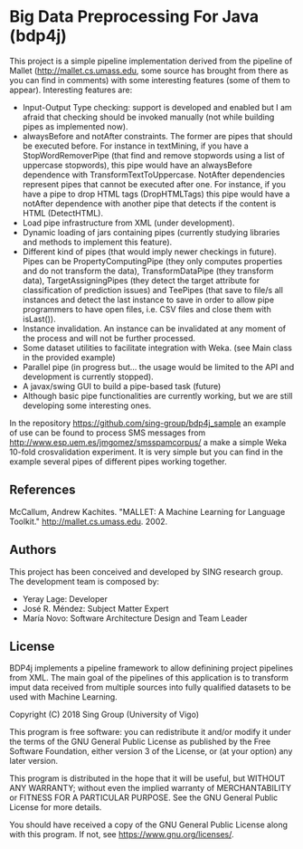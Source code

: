 # Big Data Preprocessing For Java (bdp4j)

This project is a simple pipeline implementation derived from the pipeline of Mallet 
(http://mallet.cs.umass.edu, some source has brought from there as you can find in comments) with 
some interesting features (some of them to appear). Interesting features are:

* Input-Output Type checking: support is developed and enabled but I am afraid that checking should 
  be invoked manually (not while building pipes as implemented now).
* alwaysBefore and notAfter constraints. The former are pipes that should be executed before. 
  For instance in textMining, if you have a StopWordRemoverPipe (that find and remove stopwords using 
  a list of uppercase stopwords), this pipe would have an alwaysBefore dependence with TransformTextToUppercase. 
  NotAfter dependencies represent pipes that cannot be executed after one. For instance, if you have a pipe 
  to drop HTML tags (DropHTMLTags) this pipe would have a notAfter dependence with another pipe that detects 
  if the content is HTML (DetectHTML).
* Load pipe infrastructure from XML (under development).
* Dynamic loading of jars containing pipes (currently studying libraries and methods to implement this feature).
* Different kind of pipes (that would imply newer checkings in future). Pipes can be 
  PropertyComputingPipe (they only computes properties and do not transform the data), 
  TransformDataPipe (they transform data), 
  TargetAssigningPipes (they detect the target attribute for classification of prediction issues) 
  and TeePipes (that save to file/s all instances and detect the last instance to save in order to allow pipe programmers 
  to have open files, i.e. CSV files and close them with isLast()).
* Instance invalidation. An instance can be invalidated at any moment of the process and will not be further processed.
* Some dataset utilities to facilitate integration with Weka. (see Main class in the provided example)
* Parallel pipe (in progress but... the usage would be limited to the API and development is currently stopped).
* A javax/swing GUI to build a pipe-based task (future)
* Although basic pipe functionalities are currently working, but we are still developing some interesting ones. 

In the repository https://github.com/sing-group/bdp4j_sample an example of use can be found to process SMS messages from 
http://www.esp.uem.es/jmgomez/smsspamcorpus/ a make a simple Weka 10-fold crosvalidation experiment. It is very simple 
but you can find in the example several pipes of different pipes working together. 

## References
McCallum, Andrew Kachites.  "MALLET: A Machine Learning for Language Toolkit." http://mallet.cs.umass.edu. 2002.

## Authors
This project has been conceived and developed by SING research group.
The development team is composed by:
* Yeray Lage: Developer 
* José R. Méndez: Subject Matter Expert
* María Novo: Software Architecture Design and Team Leader

## License
BDP4j implements a pipeline framework to allow definining 
project pipelines from XML. The main goal of the pipelines of this 
application is to transform imput data received from multiple sources 
into fully qualified datasets to be used with Machine Learning.

Copyright (C) 2018  Sing Group (University of Vigo)

This program is free software: you can redistribute it and/or modify
it under the terms of the GNU General Public License as published by
the Free Software Foundation, either version 3 of the License, or
(at your option) any later version.

This program is distributed in the hope that it will be useful,
but WITHOUT ANY WARRANTY; without even the implied warranty of
MERCHANTABILITY or FITNESS FOR A PARTICULAR PURPOSE.  See the
GNU General Public License for more details.

You should have received a copy of the GNU General Public License
along with this program.  If not, see <https://www.gnu.org/licenses/>.